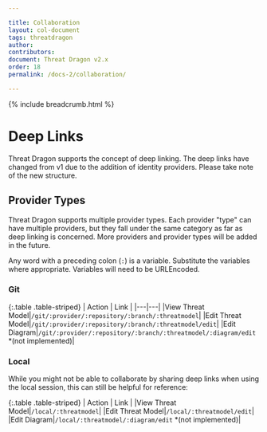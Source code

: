 ```yaml
---

title: Collaboration
layout: col-document
tags: threatdragon
author:
contributors:
document: Threat Dragon v2.x
order: 18
permalink: /docs-2/collaboration/

---
```


{% include breadcrumb.html %}
# Deep Links
Threat Dragon supports the concept of deep linking.  The deep links have changed from v1 due to
the addition of identity providers. Please take note of the new structure.

## Provider Types
Threat Dragon supports multiple provider types.  Each provider "type" can have multiple providers,
but they fall under the same category as far as deep linking is concerned.
More providers and provider types will be added in the future.

Any word with a preceding colon (`:`) is a variable.  Substitute the variables where appropriate.
Variables will need to be URLEncoded.

### Git

{:.table .table-striped}
| Action | Link |
|---|---|
|View Threat Model|`/git/:provider/:repository/:branch/:threatmodel`|
|Edit Threat Model|`/git/:provider/:repository/:branch/:threatmodel/edit`|
|Edit Diagram|`/git/:provider/:repository/:branch/:threatmodel/:diagram/edit` *(not implemented)|

### Local
While you might not be able to collaborate by sharing deep links when using the local session,
this can still be helpful for reference:

{:.table .table-striped}
| Action | Link |
|View Threat Model|`/local/:threatmodel`|
|Edit Threat Model|`/local/:threatmodel/edit`|
|Edit Diagram|`/local/:threatmodel/:diagram/edit` *(not implemented)|
